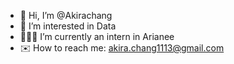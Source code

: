 - 🐯 Hi, I’m @Akirachang
- 👾 I’m interested in Data
- 👨🏻‍💻 I’m currently an intern in Arianee
- ✉️ How to reach me: akira.chang1113@gmail.com

<!---
Akirachang/Akirachang is a ✨ special ✨ repository because its `README.md` (this file) appears on your GitHub profile.
You can click the Preview link to take a look at your changes.
--->
